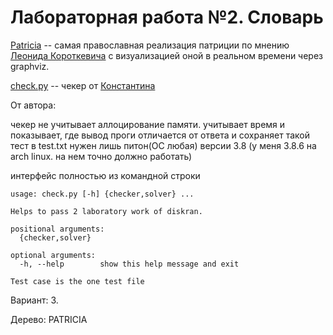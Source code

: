 # Лабораторная работа №2. Словарь #

[Patricia](https://github.com/anxieuse/Algorithms-and-Data-Structures/tree/main/Lab2) -- самая православная реализация патриции по мнению [Леонида Короткевича](https://vk.com/id551766246) с визуализацией оной в реальном времени через graphviz.

[check.py](check.py) -- чекер от [Константина](https://github.com/sakost)

От автора:

чекер не учитывает аллоцирование памяти. учитывает время и показывает, где вывод проги отличается от ответа и сохраняет такой тест в test.txt
нужен лишь питон(ОС любая) версии 3.8 (у меня 3.8.6 на arch linux. на нем точно должно работать)

интерфейс полностью из командной строки

```
usage: check.py [-h] {checker,solver} ...

Helps to pass 2 laboratory work of diskran.

positional arguments:
  {checker,solver}

optional arguments:
  -h, --help        show this help message and exit
  
Test case is the one test file
```

Вариант: 3.

Дерево: PATRICIA


